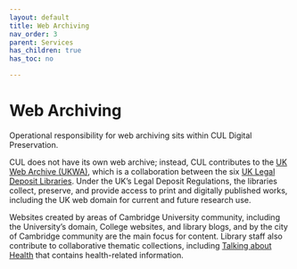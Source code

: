 ```yaml
---
layout: default
title: Web Archiving
nav_order: 3
parent: Services
has_children: true
has_toc: no

---
```


# Web Archiving

Operational responsibility for web archiving sits within CUL Digital Preservation. 

CUL does not have its own web archive; instead, CUL contributes to the [UK Web Archive (UKWA)](https://www.webarchive.org.uk/en/ukwa/), which is a collaboration between the six [UK Legal Deposit Libraries](https://www.lib.cam.ac.uk/collections/departments/legal-deposit). Under the UK’s Legal Deposit Regulations, the libraries collect, preserve, and provide access to print and digitally published works, including the UK web domain for current and future research use.  

Websites created by areas of Cambridge University community, including the University’s domain, College websites, and library blogs, and by the city of Cambridge community are the main focus for content. Library staff also contribute to collaborative thematic collections, including [Talking about Health](https://www.webarchive.org.uk/en/ukwa/collection/4028) that contains health-related information. 

 
